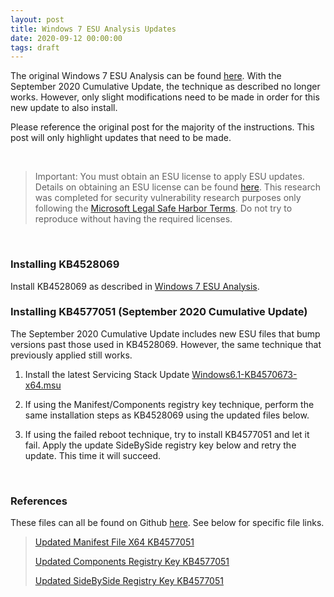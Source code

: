 ```yaml
---
layout: post
title: Windows 7 ESU Analysis Updates
date: 2020-09-12 00:00:00
tags: draft
---
```


The original Windows 7 ESU Analysis can be found [here](https://hackandpwn.com/2020-04-28-windows-7-esu-analysis).  With the September 2020 Cumulative Update, the technique as described no longer works.  However, only slight modifications need to be made in order for this new update to also install.

Please reference the original post for the majority of the instructions.  This post will only highlight updates that need to be made.

<br>

> Important:  You must obtain an ESU license to apply ESU updates.  Details on obtaining an ESU license can be found [here](https://support.microsoft.com/en-us/help/4497181/lifecycle-faq-extended-security-updates).  This research was completed for security vulnerability research purposes only following the [Microsoft Legal Safe Harbor Terms](https://www.microsoft.com/en-us/msrc/bounty-safe-harbor).  Do not try to reproduce without having the required licenses.

<br>

### Installing KB4528069

Install KB4528069 as described in [Windows 7 ESU Analysis](https://hackandpwn.com/2020-04-28-windows-7-esu-analysis). 

### Installing KB4577051 (September 2020 Cumulative Update)

The September 2020 Cumulative Update includes new ESU files that bump versions past those used in KB4528069.  However, the same technique that previously applied still works.

1. Install the latest Servicing Stack Update [Windows6.1-KB4570673-x64.msu](https://github.com/HackAndPwn/Windows-7-Patching/raw/master/06_ESU_Updates/01_Windows6.1-KB4570673-x64.msu)

2. If using the Manifest/Components registry key technique, perform the same installation steps as KB4528069 using the updated files below.

3. If using the failed reboot technique, try to install KB4577051 and let it fail.  Apply the update SideBySide registry key below and retry the update.  This time it will succeed.

<br>

### References

These files can all be found on Github [here](https://github.com/HackAndPwn/Windows-7-ESU-Analysis).  See below for specific file links.

> [Updated Manifest File X64 KB4577051](https://github.com/HackAndPwn/Windows-7-ESU-Analysis/blob/master/2020_09/amd64_microsoft-windows-s..edsecurityupdatesai_31bf3856ad364e35_6.1.7602.24560_none_c8a77e3a36502557.manifest)
>
> [Updated Components Registry Key KB4577051](https://github.com/HackAndPwn/Windows-7-ESU-Analysis/blob/master/2020_09/ComponentsRegistryKey.reg)
>
> [Updated SideBySide Registry Key KB4577051](https://github.com/HackAndPwn/Windows-7-ESU-Analysis/blob/master/2020_09/SideBySideRegistryKey.reg)